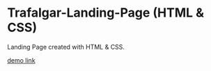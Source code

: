 # Trafalgar-Landing-Page (HTML & CSS)

Landing Page created with HTML & CSS.

[demo link](https://nastakalow.github.io/Trafalgar-Landing-Page/)
